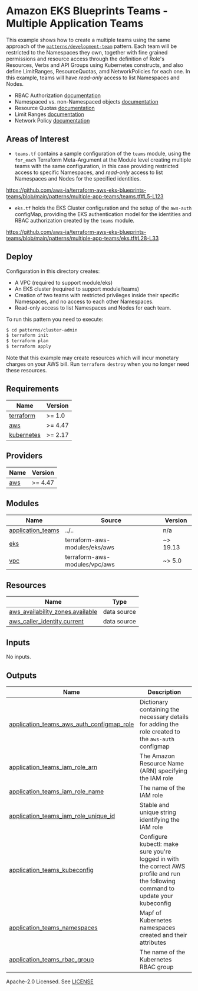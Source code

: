 # Amazon EKS Blueprints Teams - Multiple Application Teams

This example shows how to create a multiple teams using the same approach of the [`patterns/development-team`](https://github.com/aws-ia/terraform-aws-eks-blueprints-teams/tree/main/patterns/development-team) pattern. Each team will be restricted to the Namespaces they own, together with fine grained permissions and resource access through the definition of Role's Resources, Verbs and API Groups using Kubernetes constructs, and also define LimitRanges, ResourceQuotas, amd NetworkPolicies for each one. In this example, teams will have *read-only* access to list Namespaces and Nodes.

- RBAC Authorization [documentation](https://kubernetes.io/docs/reference/access-authn-authz/rbac/)
- Namespaced vs. non-Namespaced objects [documentation](https://kubernetes.io/docs/concepts/overview/working-with-objects/namespaces/#not-all-objects-are-in-a-namespace)
- Resource Quotas [documentation](https://kubernetes.io/docs/concepts/policy/resource-quotas/)
- Limit Ranges [documentation](https://kubernetes.io/docs/concepts/policy/limit-range/)
- Network Policy [documentation](https://kubernetes.io/docs/concepts/services-networking/network-policies/)

## Areas of Interest

- `teams.tf` contains a sample configuration of the `teams` module, using the `for_each` Terraform Meta-Argument at the Module level creating multiple teams with the same configuration, in this case providing restricted access to specific Namespaces, and *read-only* access to list Namespaces and Nodes for the specified identities.

https://github.com/aws-ia/terraform-aws-eks-blueprints-teams/blob/main/patterns/multiple-app-teams/teams.tf#L5-L123

- `eks.tf` holds the EKS Cluster configuration and the setup of the `aws-auth` configMap, providing the EKS authentication model for the identities and RBAC authorization created by the `teams` module.

https://github.com/aws-ia/terraform-aws-eks-blueprints-teams/blob/main/patterns/multiple-app-teams/eks.tf#L28-L33

## Deploy

Configuration in this directory creates:

- A VPC (required to support module/eks)
- An EKS cluster (required to support module/teams)
- Creation of two teams with restricted privileges inside their specific Namespaces, and no access to each other Namespaces.
- Read-only access to list Namespaces and Nodes for each team.

To run this pattern you need to execute:

```bash
$ cd patterns/cluster-admin
$ terraform init
$ terraform plan
$ terraform apply
```

Note that this example may create resources which will incur monetary charges on your AWS bill. Run `terraform destroy` when you no longer need these resources.

<!-- BEGINNING OF PRE-COMMIT-TERRAFORM DOCS HOOK -->
## Requirements

| Name | Version |
|------|---------|
| <a name="requirement_terraform"></a> [terraform](#requirement\_terraform) | >= 1.0 |
| <a name="requirement_aws"></a> [aws](#requirement\_aws) | >= 4.47 |
| <a name="requirement_kubernetes"></a> [kubernetes](#requirement\_kubernetes) | >= 2.17 |

## Providers

| Name | Version |
|------|---------|
| <a name="provider_aws"></a> [aws](#provider\_aws) | >= 4.47 |

## Modules

| Name | Source | Version |
|------|--------|---------|
| <a name="module_application_teams"></a> [application\_teams](#module\_application\_teams) | ../.. | n/a |
| <a name="module_eks"></a> [eks](#module\_eks) | terraform-aws-modules/eks/aws | ~> 19.13 |
| <a name="module_vpc"></a> [vpc](#module\_vpc) | terraform-aws-modules/vpc/aws | ~> 5.0 |

## Resources

| Name | Type |
|------|------|
| [aws_availability_zones.available](https://registry.terraform.io/providers/hashicorp/aws/latest/docs/data-sources/availability_zones) | data source |
| [aws_caller_identity.current](https://registry.terraform.io/providers/hashicorp/aws/latest/docs/data-sources/caller_identity) | data source |

## Inputs

No inputs.

## Outputs

| Name | Description |
|------|-------------|
| <a name="output_application_teams_aws_auth_configmap_role"></a> [application\_teams\_aws\_auth\_configmap\_role](#output\_application\_teams\_aws\_auth\_configmap\_role) | Dictionary containing the necessary details for adding the role created to the `aws-auth` configmap |
| <a name="output_application_teams_iam_role_arn"></a> [application\_teams\_iam\_role\_arn](#output\_application\_teams\_iam\_role\_arn) | The Amazon Resource Name (ARN) specifying the IAM role |
| <a name="output_application_teams_iam_role_name"></a> [application\_teams\_iam\_role\_name](#output\_application\_teams\_iam\_role\_name) | The name of the IAM role |
| <a name="output_application_teams_iam_role_unique_id"></a> [application\_teams\_iam\_role\_unique\_id](#output\_application\_teams\_iam\_role\_unique\_id) | Stable and unique string identifying the IAM role |
| <a name="output_application_teams_kubeconfig"></a> [application\_teams\_kubeconfig](#output\_application\_teams\_kubeconfig) | Configure kubectl: make sure you're logged in with the correct AWS profile and run the following command to update your kubeconfig |
| <a name="output_application_teams_namespaces"></a> [application\_teams\_namespaces](#output\_application\_teams\_namespaces) | Mapf of Kubernetes namespaces created and their attributes |
| <a name="output_application_teams_rbac_group"></a> [application\_teams\_rbac\_group](#output\_application\_teams\_rbac\_group) | The name of the Kubernetes RBAC group |
<!-- END OF PRE-COMMIT-TERRAFORM DOCS HOOK -->

Apache-2.0 Licensed. See [LICENSE](https://github.com/aws-ia/terraform-aws-eks-blueprints-teams/blob/main/LICENSE)

